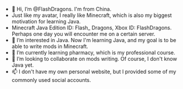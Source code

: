 - 👋 Hi, I’m @FlashDragons. I'm from China.
-   Just like my avatar, I really like Minecraft, which is also my biggest motivation for learning Java.
-   Minecraft Java Edition ID: Flash_ Dragons, Xbox ID: FlashDragons. Perhaps one day you will encounter me on a certain server.
- 👀 I’m interested in Java. Now I'm learning Java, and my goal is to be able to write mods in Minecraft.
- 🌱 I’m currently learning pharmacy, which is my professional course.
- 💞️ I’m looking to collaborate on mods writing. Of course, I don't know Java yet.
- 📫 I don't have my own personal website, but I provided some of my commonly used social accounts.

<!---
FlashDragons/FlashDragons is a ✨ special ✨ repository because its `README.md` (this file) appears on your GitHub profile.
You can click the Preview link to take a look at your changes.
--->
